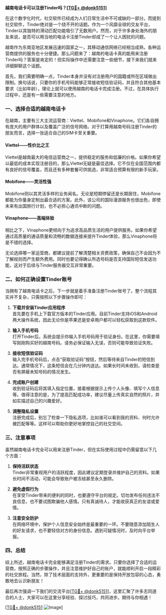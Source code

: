 **越南电话卡可以注册Tinder吗？[[TG💪+ @donk5151](https://t.me/s/donk5151)]**

在这个数字化时代，社交软件已经成为人们日常生活中不可或缺的一部分。而提到社交软件，Tinder绝对是一个绕不开的话题。作为一个风靡全球的交友平台，Tinder以其独特的滑动匹配功能吸引了无数用户。然而，对于许多身处海外的朋友来说，是否可以用当地的电话卡注册Tinder却成了一个让人困扰的问题。

越南作为东南亚地区发展迅速的国家之一，其移动通信网络已经相当成熟，各种运营商提供的服务也十分便捷。那么问题来了：越南的电话卡真的能用来注册Tinder吗？答案是肯定的！但实际操作中还需要注意一些细节，接下来我们就来详细聊聊这个话题。

首先，我们需要明确一点，Tinder本身并没有对注册用户的国籍或所在区域做出限制。换句话说，只要你的手机号码能够正常接收短信验证码，并且符合其他基本要求（比如年龄），理论上就可以使用越南的电话卡完成注册。不过，在具体执行过程中，还是有一些需要注意的地方。

### 一、选择合适的越南电话卡

在越南，主要有三大主流运营商：Viettel、Mobifone和Vinaphone。它们各自拥有庞大的用户群体以及覆盖广泛的信号网络。对于打算用越南号码注册Tinder的朋友而言，选择一张适合自己的SIM卡至关重要。

#### Viettel——性价比之王
Viettel是越南最大的电信运营商之一，提供稳定的服务和低廉的价格。如果你希望以最低的成本实现注册目的，那么Viettel无疑是最佳选择。它不仅在全国范围内都有良好的信号覆盖，而且还有多种套餐可供挑选，非常适合预算有限的新手玩家。

#### Mobifone——灵活性强
Mobifone则以其灵活多样的业务闻名。无论是短期停留还是长期居住，Mobifone都能为你量身定制出最合适的方案。此外，该公司的国际漫游服务也很出色，即使未来有出国旅行计划，也不必担心通讯中断的问题。

#### Vinaphone——高端体验
相比之下，Vinaphone更倾向于为追求高品质生活的用户提供服务。如果你希望通过高质量的通话质量和流畅的数据连接来提升Tinder体验，那么Vinaphone将是不错的选择。

无论选择哪一家运营商，都建议提前了解清楚相关资费政策，确保自己不会因为不了解规则而产生额外费用。同时也要记得确认所选号码是否支持国际短信发送功能，这对于后续与Tinder服务器交互非常重要。

### 二、如何正确设置Tinder账号

当拥有了越南电话卡之后，下一步就是着手准备注册Tinder账号了。整个流程其实并不复杂，只需按照以下步骤操作即可：

1. **下载并安装Tinder应用程序**  
   首先要在手机上下载官方版本的Tinder应用。目前Tinder支持iOS和Android两大操作系统，因此无论你是苹果还是安卓用户都可以轻松获取到这款软件。

2. **输入手机号码**  
   打开Tinder后，系统会提示你输入手机号码用于验证身份。在这里，你需要填写刚刚购买好的越南号码。请务必保证输入无误，否则可能导致验证失败。

3. **接收短信验证码**  
   输入完手机号码后，点击“获取验证码”按钮，然后等待来自Tinder的短信到达。通常情况下，这条短信会在几分钟内送达。如果长时间未收到，请检查是否有屏蔽未知号码的情况发生。

4. **完成账户创建**  
   收到验证码后将其填入指定位置，接着根据提示上传个人头像、填写个人信息等。值得注意的是，为了提高匹配成功率，建议尽量上传真实自然的照片，并如实描述自己的兴趣爱好。

5. **调整隐私设置**  
   注册完成后，别忘了检查一下隐私选项，比如谁可以看到我的资料、何时允许被匹配等等。这样可以帮助你更好地掌控自己的社交空间。

### 三、注意事项

虽然越南电话卡完全可以用来注册Tinder，但在实际使用过程中仍需留意以下几个方面：

1. **保持活跃状态**  
   Tinder非常重视用户的活跃程度，因此建议定期登录并维护自己的资料。如果长时间不活动，可能会导致账户被冻结甚至永久删除。

2. **避免虚假行为**  
   在享受Tinder带来的便利的同时，也要遵守平台的规定。切勿发布任何违法不良信息，也不要试图欺骗他人感情。只有真诚待人，才能收获真正的友谊或爱情。

3. **注意安全防护**  
   在网络环境中，保护个人信息安全始终是最重要的一环。不要随意添加陌生人的好友请求，也不要轻信对方的身份信息。遇到可疑情况时，及时向平台举报。

### 四、总结

综上所述，越南电话卡完全能够满足注册Tinder的需求。只要你选择了合适的运营商，按照正确的步骤操作，并且注意维护好自己的账户，就能顺利开启一段精彩的社交旅程。当然，除了技术层面的支持外，更重要的是保持开放包容的心态，勇敢地去认识新朋友！

最后再次强调一下我们的交流平台[[TG💪+ @donk5151](https://t.me/s/donk5151)]，这里汇聚了许多志同道合的人士，大家可以在这里分享经验、探讨技巧，共同进步。期待与你相遇！

[[TG💪+ @donk5151](https://t.me/s/donk5151) ![Image](https://i.postimg.cc/rwNCRYN7/Snipaste-2025-04-30-17-27-05.png)]